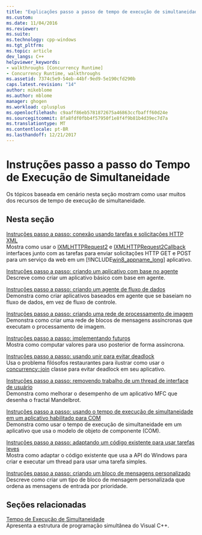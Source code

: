 ```yaml
---
title: "Explicações passo a passo de tempo de execução de simultaneidade | Microsoft Docs"
ms.custom: 
ms.date: 11/04/2016
ms.reviewer: 
ms.suite: 
ms.technology: cpp-windows
ms.tgt_pltfrm: 
ms.topic: article
dev_langs: C++
helpviewer_keywords:
- walkthroughs [Concurrency Runtime]
- Concurrency Runtime, walkthroughs
ms.assetid: 7374c5e9-54eb-44bf-9ed9-5e190cfd290b
caps.latest.revision: "14"
author: mikeblome
ms.author: mblome
manager: ghogen
ms.workload: cplusplus
ms.openlocfilehash: c9aaff86eb5781872675a46863ccfbafff60d24e
ms.sourcegitcommit: 8fa8fdf0fbb4f57950f1e8f4f9b81b4d39ec7d7a
ms.translationtype: MT
ms.contentlocale: pt-BR
ms.lasthandoff: 12/21/2017
---
```

# <a name="concurrency-runtime-walkthroughs"></a>Instruções passo a passo do Tempo de Execução de Simultaneidade
Os tópicos baseada em cenário nesta seção mostram como usar muitos dos recursos de tempo de execução de simultaneidade.  
  
## <a name="in-this-section"></a>Nesta seção  
 [Instruções passo a passo: conexão usando tarefas e solicitações HTTP XML](../../parallel/concrt/walkthrough-connecting-using-tasks-and-xml-http-requests.md)  
 Mostra como usar o [IXMLHTTPRequest2](http://msdn.microsoft.com/en-us/bbc11c4a-aecf-4d6d-8275-3e852e309908) e [IXMLHTTPRequest2Callback](http://msdn.microsoft.com/en-us/aa4b3f4c-6e28-458b-be25-6cce8865fc71) interfaces junto com as tarefas para enviar solicitações HTTP GET e POST para um serviço da web em um [!INCLUDE[win8_appname_long](../../build/includes/win8_appname_long_md.md)] aplicativo.  
  
 [Instruções passo a passo: criando um aplicativo com base no agente](../../parallel/concrt/walkthrough-creating-an-agent-based-application.md)  
 Descreve como criar um aplicativo básico com base em agente.  
  
 [Instruções passo a passo: criando um agente de fluxo de dados](../../parallel/concrt/walkthrough-creating-a-dataflow-agent.md)  
 Demonstra como criar aplicativos baseados em agente que se baseiam no fluxo de dados, em vez de fluxo de controle.  
  
 [Instruções passo a passo: criando uma rede de processamento de imagem](../../parallel/concrt/walkthrough-creating-an-image-processing-network.md)  
 Demonstra como criar uma rede de blocos de mensagens assíncronas que executam o processamento de imagem.  
  
 [Instruções passo a passo: implementando futuros](../../parallel/concrt/walkthrough-implementing-futures.md)  
 Mostra como computar valores para uso posterior de forma assíncrona.  
  
 [Instruções passo a passo: usando unir para evitar deadlock](../../parallel/concrt/walkthrough-using-join-to-prevent-deadlock.md)  
 Usa o problema filósofos restaurantes para ilustrar como usar o [concurrency::join](../../parallel/concrt/reference/join-class.md) classe para evitar deadlock em seu aplicativo.  
  
 [Instruções passo a passo: removendo trabalho de um thread de interface de usuário](../../parallel/concrt/walkthrough-removing-work-from-a-user-interface-thread.md)  
 Demonstra como melhorar o desempenho de um aplicativo MFC que desenha o fractal Mandelbrot.  
  
 [Instruções passo a passo: usando o tempo de execução de simultaneidade em um aplicativo habilitado para COM](../../parallel/concrt/walkthrough-using-the-concurrency-runtime-in-a-com-enabled-application.md)  
 Demonstra como usar o tempo de execução de simultaneidade em um aplicativo que usa o modelo de objeto de componente (COM).  
  
 [Instruções passo a passo: adaptando um código existente para usar tarefas leves](../../parallel/concrt/walkthrough-adapting-existing-code-to-use-lightweight-tasks.md)  
 Mostra como adaptar o código existente que usa a API do Windows para criar e executar um thread para usar uma tarefa simples.  
  
 [Instruções passo a passo: criando um bloco de mensagens personalizado](../../parallel/concrt/walkthrough-creating-a-custom-message-block.md)  
 Descreve como criar um tipo de bloco de mensagem personalizada que ordena as mensagens de entrada por prioridade.  
  
## <a name="related-sections"></a>Seções relacionadas  
 [Tempo de Execução de Simultaneidade](../../parallel/concrt/concurrency-runtime.md)  
 Apresenta a estrutura de programação simultânea do Visual C++.

